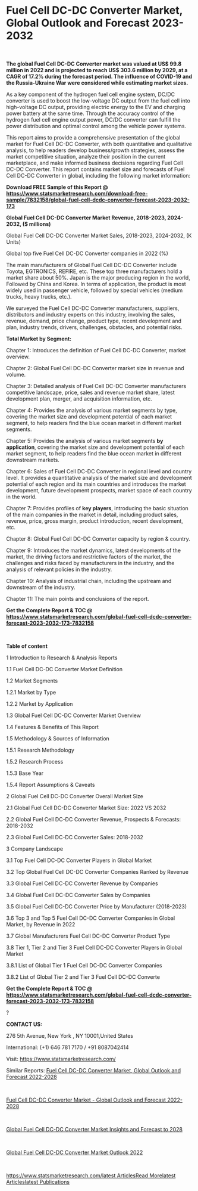 <h1>Fuel Cell DC-DC Converter Market, Global Outlook and Forecast 2023-2032</h1><br/><p><strong>The global Fuel Cell DC-DC Converter market was valued at US$ 99.8 million in 2022 and is projected to reach US$ 303.6 million by 2029, at a <strong>CAGR</strong> of 17.2% during the forecast period. The influence of COVID-19 and the Russia-Ukraine War were considered while estimating market sizes.</strong></p>
 
 
 
 <p>As a key component of the hydrogen fuel cell engine system, DC/DC converter is used to boost the low-voltage DC output from the fuel cell into high-voltage DC output, providing electric energy to the EV and charging power battery at the same time. Through the accuracy control of the hydrogen fuel cell engine output power, DC/DC converter can fulfill the power distribution and optimal control among the vehicle power systems.</p>
 
 
 
 <p>This report aims to provide a comprehensive presentation of the global market for Fuel Cell DC-DC Converter, with both quantitative and qualitative analysis, to help readers develop business/growth strategies, assess the market competitive situation, analyze their position in the current marketplace, and make informed business decisions regarding Fuel Cell DC-DC Converter. This report contains market size and forecasts of Fuel Cell DC-DC Converter in global, including the following market information:</p>
 
 
 
 <p><strong>Download FREE Sample of this Report @ <a href="https://www.statsmarketresearch.com/download-free-sample/7832158/global-fuel-cell-dcdc-converter-forecast-2023-2032-173">https://www.statsmarketresearch.com/download-free-sample/7832158/global-fuel-cell-dcdc-converter-forecast-2023-2032-173</a></strong></p>
 
 
 
 <p><strong>Global Fuel Cell DC-DC Converter Market Revenue, 2018-2023, 2024-2032, ($ millions)</strong></p>
 
 
 
 <p>Global Fuel Cell DC-DC Converter Market Sales, 2018-2023, 2024-2032, (K Units)</p>
 
 
 
 <p>Global top five Fuel Cell DC-DC Converter companies in 2022 (%)</p>
 
 
 
 <p>The main manufacturers of Global Fuel Cell DC-DC Converter include Toyota, EGTRONICS, REFIRE, etc. These top three manufacturers hold a market share about 50%. Japan is the major producing region in the world, Followed by China and Korea. In terms of application, the product is most widely used in passenger vehicle, followed by special vehicles (medium trucks, heavy trucks, etc.).</p>
 
 
 
 <p>We surveyed the Fuel Cell DC-DC Converter manufacturers, suppliers, distributors and industry experts on this industry, involving the sales, revenue, demand, price change, product type, recent development and plan, industry trends, drivers, challenges, obstacles, and potential risks.</p>
 
 
 
 <p><strong>Total Market by Segment:</strong></p>
 
 
 
 <p>Chapter 1: Introduces the definition of Fuel Cell DC-DC Converter, market overview.</p>
 
 
 
 <p>Chapter 2: Global Fuel Cell DC-DC Converter market size in revenue and volume.</p>
 
 
 
 <p>Chapter 3: Detailed analysis of Fuel Cell DC-DC Converter manufacturers competitive landscape, price, sales and revenue market share, latest development plan, merger, and acquisition information, etc.</p>
 
 
 
 <p>Chapter 4: Provides the analysis of various market segments by type, covering the market size and development potential of each market segment, to help readers find the blue ocean market in different market segments.</p>
 
 
 
 <p>Chapter 5: Provides the analysis of various market segments <strong>by application</strong>, covering the market size and development potential of each market segment, to help readers find the blue ocean market in different downstream markets.</p>
 
 
 
 <p>Chapter 6: Sales of Fuel Cell DC-DC Converter in regional level and country level. It provides a quantitative analysis of the market size and development potential of each region and its main countries and introduces the market development, future development prospects, market space of each country in the world.</p>
 
 
 
 <p>Chapter 7: Provides profiles of <strong>key players</strong>, introducing the basic situation of the main companies in the market in detail, including product sales, revenue, price, gross margin, product introduction, recent development, etc.</p>
 
 
 
 <p>Chapter 8: Global Fuel Cell DC-DC Converter capacity by region & country.</p>
 
 
 
 <p>Chapter 9: Introduces the market dynamics, latest developments of the market, the driving factors and restrictive factors of the market, the challenges and risks faced by manufacturers in the industry, and the analysis of relevant policies in the industry.</p>
 
 
 
 <p>Chapter 10: Analysis of industrial chain, including the upstream and downstream of the industry.</p>
 
 
 
 <p>Chapter 11: The main points and conclusions of the report.</p>
 
 
 
 <div><b>Get the Complete Report & TOC @ <a href="https://www.statsmarketresearch.com/global-fuel-cell-dcdc-converter-forecast-2023-2032-173-7832158">https://www.statsmarketresearch.com/global-fuel-cell-dcdc-converter-forecast-2023-2032-173-7832158</a></b></div>
 
 
 
 <p><br />
 
 <b>Table of content</b></p>
 
 
 
 <p>1 Introduction to Research & Analysis Reports<br />
 
 1.1 Fuel Cell DC-DC Converter Market Definition<br />
 
 1.2 Market Segments<br />
 
 1.2.1 Market by Type<br />
 
 1.2.2 Market by Application<br />
 
 1.3 Global Fuel Cell DC-DC Converter Market Overview<br />
 
 1.4 Features & Benefits of This Report<br />
 
 1.5 Methodology & Sources of Information<br />
 
 1.5.1 Research Methodology<br />
 
 1.5.2 Research Process<br />
 
 1.5.3 Base Year<br />
 
 1.5.4 Report Assumptions & Caveats<br />
 
 2 Global Fuel Cell DC-DC Converter Overall Market Size<br />
 
 2.1 Global Fuel Cell DC-DC Converter Market Size: 2022 VS 2032<br />
 
 2.2 Global Fuel Cell DC-DC Converter Revenue, Prospects & Forecasts: 2018-2032<br />
 
 2.3 Global Fuel Cell DC-DC Converter Sales: 2018-2032<br />
 
 3 Company Landscape<br />
 
 3.1 Top Fuel Cell DC-DC Converter Players in Global Market<br />
 
 3.2 Top Global Fuel Cell DC-DC Converter Companies Ranked by Revenue<br />
 
 3.3 Global Fuel Cell DC-DC Converter Revenue by Companies<br />
 
 3.4 Global Fuel Cell DC-DC Converter Sales by Companies<br />
 
 3.5 Global Fuel Cell DC-DC Converter Price by Manufacturer (2018-2023)<br />
 
 3.6 Top 3 and Top 5 Fuel Cell DC-DC Converter Companies in Global Market, by Revenue in 2022<br />
 
 3.7 Global Manufacturers Fuel Cell DC-DC Converter Product Type<br />
 
 3.8 Tier 1, Tier 2 and Tier 3 Fuel Cell DC-DC Converter Players in Global Market<br />
 
 3.8.1 List of Global Tier 1 Fuel Cell DC-DC Converter Companies<br />
 
 3.8.2 List of Global Tier 2 and Tier 3 Fuel Cell DC-DC Converte</p>
 
 
 
 <div><b>Get the Complete Report & TOC @ <a href="https://www.statsmarketresearch.com/global-fuel-cell-dcdc-converter-forecast-2023-2032-173-7832158">https://www.statsmarketresearch.com/global-fuel-cell-dcdc-converter-forecast-2023-2032-173-7832158</a></b></div>
 
 
 
 <p>? </p>
 
 
 
 <p><b>CONTACT US:</b><br />
 
 276 5th Avenue, New York , NY 10001,United States<br />
 
 International: (+1) 646 781 7170 / +91 8087042414<br />
 
 Visit: <a href="https://www.statsmarketresearch.com/">https://www.statsmarketresearch.com/</a><br />
 
 Similar Reports: <a href="https://www.statsmarketresearch.com/global-fuel-cell-dcdc-converter-forecast-2023-2032-173-7832158">Fuel Cell DC-DC Converter Market, Global Outlook and Forecast 2022-2028</a><br />
 
 <br />
 
 <a href="https://www.statsmarketresearch.com/global-fuel-cell-dcdc-converter-forecast-2023-2032-173-7832158">Fuel Cell DC-DC Converter Market - Global Outlook and Forecast 2022-2028</a><br />
 
 <br />
 
 <a href="https://www.statsmarketresearch.com/global-fuel-cell-dcdc-converter-forecast-2023-2032-173-7832158">Global Fuel Cell DC-DC Converter Market Insights and Forecast to 2028</a><br />
 
 <br />
 
 <a href="https://www.statsmarketresearch.com/global-fuel-cell-dcdc-converter-forecast-2023-2032-173-7832158">Global Fuel Cell DC-DC Converter Market Outlook 2022</a><br />
 
 <br />
 
 <a href="https://gyeongbokgung.com">https://www.statsmarketresearch.com/</a><a href="https://hallyeomaritime.com">latest Articles</a><a href="https://jingwansa.com">Read More</a><a href="https://nguoiviet.jp/">latest Articles</a><a href="https://www.intelmarketresearch.com/">latest Publications</a></p>